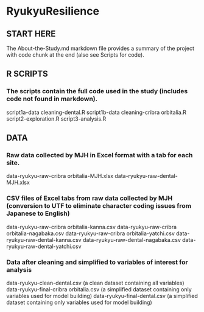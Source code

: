 # RyukyuResilience

## START HERE
The About-the-Study.md markdown file provides a summary of the project with code chunk at the end (also see Scripts for code).

## R SCRIPTS
### The scripts contain the full code used in the study (includes code not found in markdown).
script1a-data cleaning-dental.R
script1b-data cleaning-cribra orbitalia.R
script2-exploration.R
script3-analysis.R

## DATA
### Raw data collected by MJH in Excel format with a tab for each site.
data-ryukyu-raw-cribra orbitalia-MJH.xlsx
data-ryukyu-raw-dental-MJH.xlsx

### CSV files of Excel tabs from raw data collected by MJH (conversion to UTF to eliminate character coding issues from Japanese to English)
data-ryukyu-raw-cribra orbitalia-kanna.csv
data-ryukyu-raw-cribra orbitalia-nagabaka.csv
data-ryukyu-raw-cribra orbitalia-yatchi.csv
data-ryukyu-raw-dental-kanna.csv
data-ryukyu-raw-dental-nagabaka.csv
data-ryukyu-raw-dental-yatchi.csv

### Data after cleaning and simplified to variables of interest for analysis
data-ryukyu-clean-dental.csv (a clean dataset containing all variables)
data-ryukyu-final-cribra orbitalia.csv (a simplified dataset containing only variables used for model building)
data-ryukyu-final-dental.csv (a simplified dataset containing only variables used for model building)
